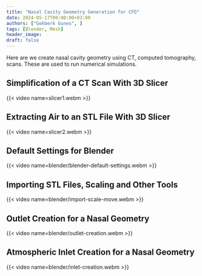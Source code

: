 ```yaml
---
title: "Nasal Cavity Geometry Generation for CFD"
date: 2024-05-17T00:00:00+03:00
authors: ["Gokberk Gunes", ]
tags: [Blender, Mesh]
header_image:
draft: false
---
```


Here are we create nasal cavity geometry using CT, computed tomography, scans.
These are used to run numerical simulations.


## Simplification of a CT Scan With 3D Slicer
{{< video name=slicer1.webm >}}
## Extracting Air to an STL File With 3D Slicer
{{< video name=slicer2.webm >}}


## Default Settings for Blender
{{< video name=blender/blender-default-settings.webm >}}
## Importing STL Files, Scaling and Other Tools
{{< video name=blender/import-scale-move.webm >}}
## Outlet Creation for a Nasal Geometry
{{< video name=blender/outlet-creation.webm >}}
## Atmospheric Inlet Creation for a Nasal Geometry
{{< video name=blender/inlet-creation.webm >}}



